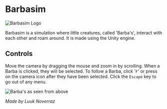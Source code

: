 # Barbasim

![Barbasim Logo](https://i.imgur.com/MlGomgS.png)

Barbasim is a simulation where little creatures, called 'Barba's', interact with each other and roam around.
It is made using the Unity engine.

## Controls

Move the camera by dragging the mouse and zoom in by scrolling.
When a Barba is clicked, they will be selected.
To follow a Barba, click '`F`' or press on the camera icon after they have been selected.
Click the `Escape` key to go out of any menu.

![Barba's as seen from above](https://i.imgur.com/HHAxqMY.png)

*Made by Luuk Noverraz*
